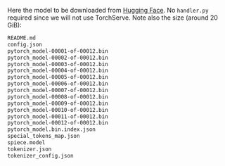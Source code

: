 Here the model to be downloaded from [Hugging Face](https://huggingface.co/philschmid/flan-t5-xxl-sharded-fp16/tree/main). 
No `handler.py` required since we will not use TorchServe. Note also the size (around 20 GiB):
```sh
README.md
config.json
pytorch_model-00001-of-00012.bin
pytorch_model-00002-of-00012.bin
pytorch_model-00003-of-00012.bin
pytorch_model-00004-of-00012.bin
pytorch_model-00005-of-00012.bin
pytorch_model-00006-of-00012.bin
pytorch_model-00007-of-00012.bin
pytorch_model-00008-of-00012.bin
pytorch_model-00009-of-00012.bin
pytorch_model-00010-of-00012.bin
pytorch_model-00011-of-00012.bin
pytorch_model-00012-of-00012.bin
pytorch_model.bin.index.json
special_tokens_map.json
spiece.model
tokenizer.json
tokenizer_config.json
```